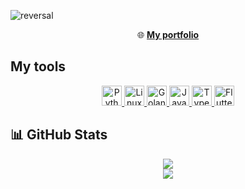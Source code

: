 ![reversal](https://capsule-render.vercel.app/api?type=waving&height=295&color=gradient&customColorList=0,2,5,8,12,15,20&text=Hello%20Friend&fontColor=FFFFFF&reversal=false&section=header&rotate=0&animation=fadeIn)

<p align="center">
  🌐 <a href="https://mykyttem.github.io/portfolio-mr/" target="_blank"><b>My portfolio</b></a>
</p>

## My tools
<div align="center">
    <a href="https://www.python.org/" target="_blank"> 
        <img alt="Python" height="32px" src="https://cdn.jsdelivr.net/gh/devicons/devicon/icons/python/python-original.svg" />
    </a>
    <a href="https://www.linux.org/" target="_blank"> 
        <img alt="Linux" height="32px" src="https://cdn.jsdelivr.net/gh/devicons/devicon/icons/linux/linux-original.svg" />
    </a>
    <a href="https://golang.org/" target="_blank"> 
        <img alt="Golang" height="32px" src="https://cdn.jsdelivr.net/gh/devicons/devicon/icons/go/go-original.svg" />
    </a>
    <a href="https://www.javascript.com/" target="_blank"> 
        <img alt="JavaScript" height="32px" src="https://cdn.jsdelivr.net/gh/devicons/devicon/icons/javascript/javascript-original.svg" />
    </a>
    <a href="https://www.typescriptlang.org/" target="_blank"> 
        <img alt="TypeScript" height="32px" src="https://cdn.jsdelivr.net/gh/devicons/devicon/icons/typescript/typescript-original.svg" />
    </a>
    <a href="https://flutter.dev/" target="_blank"> 
        <img alt="Flutter" height="32px" src="https://cdn.jsdelivr.net/gh/devicons/devicon/icons/flutter/flutter-original.svg" />
    </a>
</div>

## 📊 GitHub Stats

<div align="center">
    <img src="https://github-readme-stats.vercel.app/api?username=mykyttem&hide_border=true&theme=radical&show_icons=true&border_radius=25px" />
</div>

<div align="center">
    <img src="https://github-readme-stats.vercel.app/api/top-langs/?username=mykyttem&hide_border=true&theme=radical&border_radius=25px&layout=donut" />
</div>
